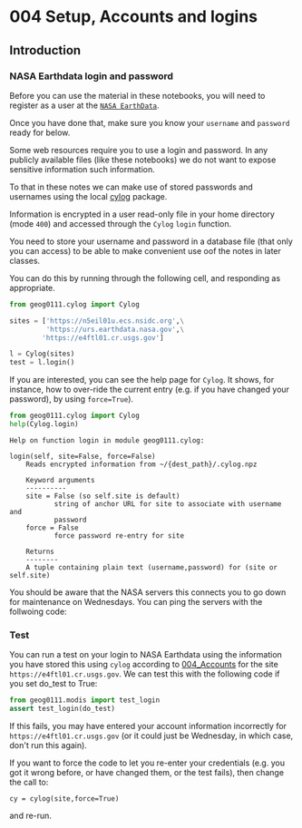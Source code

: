 # 004 Setup, Accounts and logins

## Introduction

### NASA Earthdata login and password


Before you can use the material in these notebooks, you will need to register as a user at the [`NASA EarthData`](https://urs.earthdata.nasa.gov/users/new).

Once you have done that, make sure you know your `username` and `password` ready for below.

Some web resources require you to use a login and password. In any publicly available files (like these notebooks) we do not want to expose sensitive information such information.

To that in these notes we can make use of stored passwords and usernames using the local [cylog](geog0111/cylog.py) package. 

Information is encrypted in a user read-only file in your home directory (mode `400`) and accessed through the `Cylog`  `login` function.

You need to store your username and password in a database file (that only you can access) to be able to make convenient use oof the notes in later classes.

You can do this by running through the following cell, and responding as appropriate.


```python
from geog0111.cylog import Cylog

sites = ['https://n5eil01u.ecs.nsidc.org',\
         'https://urs.earthdata.nasa.gov',\
        'https://e4ftl01.cr.usgs.gov']

l = Cylog(sites)
test = l.login()
```

If you are interested, you can see the help page for `Cylog`. It shows, for instance, how to over-ride the current entry (e.g. if you have changed your password), by using `force=True`).


```python
from geog0111.cylog import Cylog
help(Cylog.login)
```

    Help on function login in module geog0111.cylog:
    
    login(self, site=False, force=False)
        Reads encrypted information from ~/{dest_path}/.cylog.npz
        
        Keyword arguments
        ----------
        site = False (so self.site is default)
               string of anchor URL for site to associate with username and
               password
        force = False
               force password re-entry for site
        
        Returns
        --------
        A tuple containing plain text (username,password) for (site or self.site)
    


You should be aware that the NASA servers this connects you to go down for maintenance on Wednesdays. You can ping the servers with the follwoing code:

### Test

You can run a test on your login to NASA Earthdata using the information you have stored this using `cylog` according to [004_Accounts](004_Accounts.md) for the site `https://e4ftl01.cr.usgs.gov`. We can test this with the following code if you set do_test to True:


```python
from geog0111.modis import test_login
assert test_login(do_test)
```

If this fails, you may have entered your account information incorrectly for `https://e4ftl01.cr.usgs.gov` (or it could just be Wednesday, in which case, don't run this again).

If you want to force the code to let you re-enter your credentials (e.g. you got it wrong before, or have changed them, or the test fails), then change the call to:

    cy = cylog(site,force=True)
    
and re-run.
